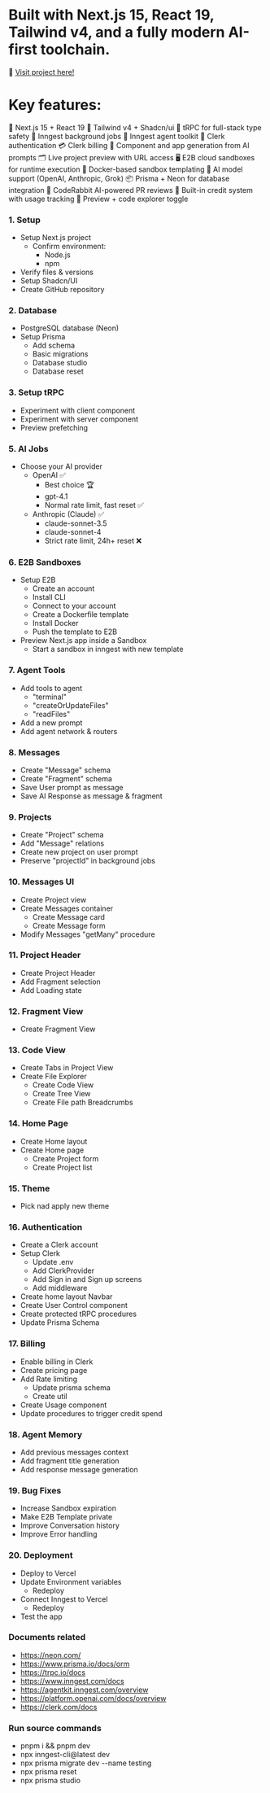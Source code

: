 # Built with Next.js 15, React 19, Tailwind v4, and a fully modern AI-first toolchain.

📲 [Visit project here!](https://nextagent-app.vercel.app/)

# Key features:
🚀 Next.js 15 + React 19
🎨 Tailwind v4 + Shadcn/ui
📡 tRPC for full-stack type safety
🔁 Inngest background jobs
🧠 Inngest agent toolkit
🔐 Clerk authentication
💳 Clerk billing
🧱 Component and app generation from AI prompts
🗂️ Live project preview with URL access
🖥️ E2B cloud sandboxes for runtime execution
🐳 Docker-based sandbox templating
🧠 AI model support (OpenAI, Anthropic, Grok)
📦 Prisma + Neon for database integration
🤖 CodeRabbit AI-powered PR reviews
🧾 Built-in credit system with usage tracking
🧪 Preview + code explorer toggle

### 1. Setup

- Setup Next.js project
  - Confirm environment:
    - Node.js
    - npm
- Verify files & versions
- Setup Shadcn/UI
- Create GitHub repository

### 2. Database

- PostgreSQL database (Neon)
- Setup Prisma
  - Add schema
  - Basic migrations
  - Database studio
  - Database reset

### 3. Setup tRPC

- Experiment with client component
- Experiment with server component
- Preview prefetching

### 5. AI Jobs

- Choose your AI provider
  - OpenAI ✅
    - Best choice 🏆
    - gpt-4.1
    - Normal rate limit, fast reset ✅
  - Anthropic (Claude) ✅
    - claude-sonnet-3.5
    - claude-sonnet-4
    - Strict rate limit, 24h+ reset ❌

### 6. E2B Sandboxes

- Setup E2B
  - Create an account
  - Install CLI
  - Connect to your account
  - Create a Dockerfile template
  - Install Docker
  - Push the template to E2B
- Preview Next.js app inside a Sandbox
  - Start a sandbox in inngest with new template

### 7. Agent Tools

- Add tools to agent
  - "terminal"
  - "createOrUpdateFiles"
  - "readFiles"
- Add a new prompt
- Add agent network & routers

### 8. Messages

- Create "Message" schema
- Create "Fragment" schema
- Save User prompt as message
- Save AI Response as message & fragment

### 9. Projects

- Create "Project" schema
- Add "Message" relations
- Create new project on user prompt
- Preserve "projectId" in background jobs

### 10. Messages UI

- Create Project view
- Create Messages container
  - Create Message card
  - Create Message form
- Modify Messages "getMany" procedure

### 11. Project Header

- Create Project Header
- Add Fragment selection
- Add Loading state

### 12. Fragment View

- Create Fragment View

### 13. Code View

- Create Tabs in Project View
- Create File Explorer
  - Create Code View
  - Create Tree View
  - Create File path Breadcrumbs

### 14. Home Page

- Create Home layout
- Create Home page
  + Create Project form
  + Create Project list

### 15. Theme

- Pick nad apply new theme

### 16. Authentication

- Create a Clerk account
- Setup Clerk
  + Update .env
  + Add ClerkProvider
  + Add Sign in and Sign up screens
  + Add middleware
- Create home layout Navbar
- Create User Control component
- Create protected tRPC procedures
- Update Prisma Schema

### 17. Billing

- Enable billing in Clerk
- Create pricing page
- Add Rate limiting
  + Update prisma schema
  + Create util
- Create Usage component
- Update procedures to trigger credit spend

### 18. Agent Memory

- Add previous messages context
- Add fragment title generation
- Add response message generation

### 19. Bug Fixes

- Increase Sandbox expiration
- Make E2B Template private
- Improve Conversation history
- Improve Error handling

### 20. Deployment

- Deploy to Vercel
- Update Environment variables
  + Redeploy
- Connect Inngest to Vercel
  + Redeploy
- Test the app

### Documents related
- https://neon.com/
- https://www.prisma.io/docs/orm
- https://trpc.io/docs
- https://www.inngest.com/docs
- https://agentkit.inngest.com/overview
- https://platform.openai.com/docs/overview
- https://clerk.com/docs

### Run source commands
- pnpm i && pnpm dev
- npx inngest-cli@latest dev
- npx prisma migrate dev --name testing
- npx prisma reset
- npx prisma studio